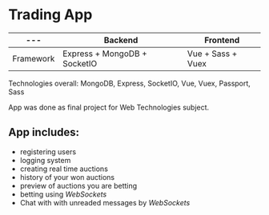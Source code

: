 # Trading App


--- | Backend| Frontend | 
--- | --- | --- | 
Framework| Express + MongoDB + SocketIO | Vue + Sass + Vuex |

Technologies overall:
MongoDB, Express, SocketIO, Vue, Vuex, Passport, Sass

App was done as final project for Web Technologies subject.


## App includes:
- registering users
- logging system
- creating real time auctions
- history of your won auctions
- preview of auctions you are betting
- betting using *WebSockets*
- Chat with with unreaded messages by *WebSockets*
 

